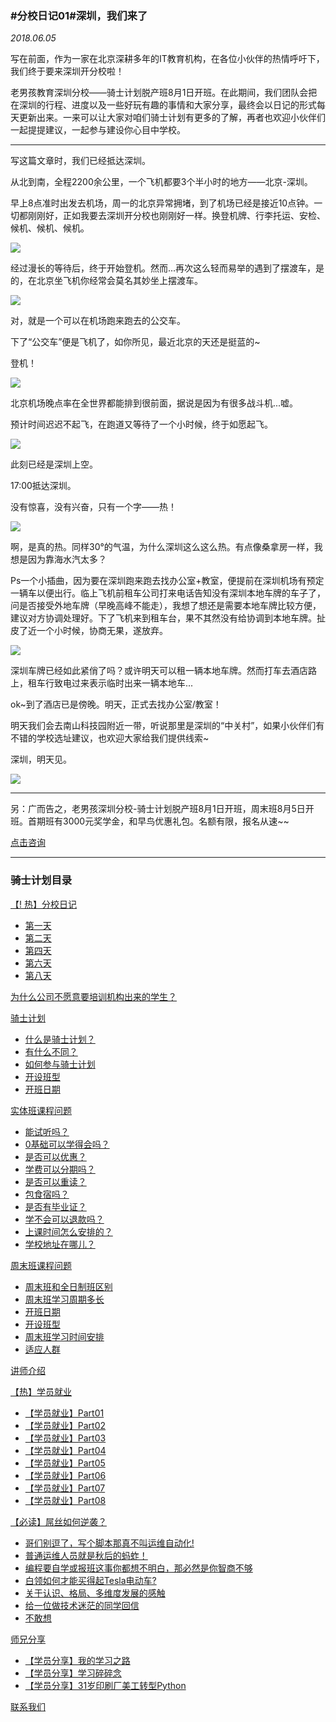 ### #分校日记01#深圳，我们来了
*2018.06.05*


写在前面，作为一家在北京深耕多年的IT教育机构，在各位小伙伴的热情呼吁下，我们终于要来深圳开分校啦！

老男孩教育深圳分校——骑士计划脱产班8月1日开班。在此期间，我们团队会把在深圳的行程、进度以及一些好玩有趣的事情和大家分享，最终会以日记的形式每天更新出来。一来可以让大家对咱们骑士计划有更多的了解，再者也欢迎小伙伴们一起提提建议，一起参与建设你心目中学校。

***

写这篇文章时，我们已经抵达深圳。

从北到南，全程2200余公里，一个飞机都要3个半小时的地方——北京-深圳。

早上8点准时出发去机场，周一的北京异常拥堵，到了机场已经是接近10点钟。一切都刚刚好，正如我要去深圳开分校也刚刚好一样。换登机牌、行李托运、安检、候机、候机、候机。

![](https://hcdn1.luffycity.com/data/knight/diary/01.png)  

经过漫长的等待后，终于开始登机。然而...再次这么轻而易举的遇到了摆渡车，是的，在北京坐飞机你经常会莫名其妙坐上摆渡车。

![](https://hcdn1.luffycity.com/data/knight/diary/02.jpeg)

对，就是一个可以在机场跑来跑去的公交车。

下了“公交车”便是飞机了，如你所见，最近北京的天还是挺蓝的~

登机！

![](https://hcdn1.luffycity.com/data/knight/diary/03.jpg)


北京机场晚点率在全世界都能排到很前面，据说是因为有很多战斗机...嘘。

预计时间迟迟不起飞，在跑道又等待了一个小时候，终于如愿起飞。

![](https://hcdn1.luffycity.com/data/knight/diary/04.jpg)

此刻已经是深圳上空。

17:00抵达深圳。

没有惊喜，没有兴奋，只有一个字——热！

![](https://hcdn1.luffycity.com/data/knight/diary/05.jpg)

啊，是真的热。同样30°的气温，为什么深圳这么这么热。有点像桑拿房一样，我想是因为靠海水汽太多？

Ps一个小插曲，因为要在深圳跑来跑去找办公室+教室，便提前在深圳机场有预定一辆车以便出行。临上飞机前租车公司打来电话告知没有深圳本地车牌的车子了，问是否接受外地车牌（早晚高峰不能走），我想了想还是需要本地车牌比较方便，建议对方协调处理好。下了飞机来到租车台，果不其然没有给协调到本地车牌。扯皮了近一个小时候，协商无果，遂放弃。

![](https://hcdn1.luffycity.com/data/knight/diary/06.png)

深圳车牌已经如此紧俏了吗？或许明天可以租一辆本地车牌。然而打车去酒店路上，租车行致电过来表示临时出来一辆本地车...

ok~到了酒店已是傍晚。明天，正式去找办公室/教室！

明天我们会去南山科技园附近一带，听说那里是深圳的“中关村”，如果小伙伴们有不错的学校选址建议，也欢迎大家给我们提供线索~

深圳，明天见。

![](https://hcdn1.luffycity.com/data/knight/diary/07.jpg)

***

另：广而告之，老男孩深圳分校-骑士计划脱产班8月1日开班，周末班8月5日开班。首期班有3000元奖学金，和早鸟优惠礼包。名额有限，报名从速~~

[点击咨询](http://wwwtb.53kf.com/webCompany.php?style=1&arg=10155416)






***
### 骑士计划目录

[【! 热】分校日记](https://www.luffycity.com/qsjh-book/diary/)
- [第一天](https://www.luffycity.com/qsjh-book/diary/chapter01.html)
- [第二天](https://www.luffycity.com/qsjh-book/diary/chapter02.html)
- [第四天](https://www.luffycity.com/qsjh-book/diary/chapter03.html)
- [第六天](https://www.luffycity.com/qsjh-book/diary/chapter04.html)
- [第八天](https://www.luffycity.com/qsjh-book/diary/chapter05.html)


[为什么公司不愿意要培训机构出来的学生？](https://www.luffycity.com/qsjh-book/advertorial.html)

[骑士计划](https://www.luffycity.com/qsjh-book/knight/)
- [什么是骑士计划？](https://www.luffycity.com/qsjh-book/knight/chapter01.html)
- [有什么不同？](https://www.luffycity.com/qsjh-book/knight/chapter02.html)
- [如何参与骑士计划](https://www.luffycity.com/qsjh-book/knight/chapter03.html)
- [开设班型](https://www.luffycity.com/qsjh-book/knight/chapter04.html)
- [开班日期](https://www.luffycity.com/qsjh-book/knight/chapter05.html)

[实体班课程问题](https://www.luffycity.com/qsjh-book/question/)
- [能试听吗？](https://www.luffycity.com/qsjh-book/question/chapter01.html)
- [0基础可以学得会吗？](https://www.luffycity.com/qsjh-book/question/chapter02.html)
- [是否可以优惠？](https://www.luffycity.com/qsjh-book/question/chapter03.html)
- [学费可以分期吗？](https://www.luffycity.com/qsjh-book/question/chapter04.html)
- [是否可以重读？](https://www.luffycity.com/qsjh-book/question/chapter05.html)
- [包食宿吗？](https://www.luffycity.com/qsjh-book/question/chapter06.html)
- [是否有毕业证？](https://www.luffycity.com/qsjh-book/question/chapter07.html)
- [学不会可以退款吗？](https://www.luffycity.com/qsjh-book/question/chapter08.html)
- [上课时间怎么安排的？](https://www.luffycity.com/qsjh-book/question/chapter09.html)
- [学校地址在哪儿？](https://www.luffycity.com/qsjh-book/question/chapter10.html)

[周末班课程问题](https://www.luffycity.com/qsjh-book/wquestion/)

- [周末班和全日制班区别](https://www.luffycity.com/qsjh-book/wquestion/chapter01.html)
- [周末班学习周期多长](https://www.luffycity.com/qsjh-book/wquestion/chapter02.html)
- [开班日期](https://www.luffycity.com/qsjh-book/wquestion/chapter03.html)
- [开设班型](https://www.luffycity.com/qsjh-book/wquestion/chapter04.html)
- [周末班学习时间安排](https://www.luffycity.com/qsjh-book/wquestion/chapter05.html)
- [适应人群](https://www.luffycity.com/qsjh-book/wquestion/chapter06.html)


[讲师介绍](https://www.luffycity.com/qsjh-book/techers.html)

[【热】学员就业](https://www.luffycity.com/qsjh-book/jobs/)
- [【学员就业】Part01](https://www.luffycity.com/qsjh-book/jobs/chapter01.html)
- [【学员就业】Part02](https://www.luffycity.com/qsjh-book/jobs/chapter02.html)
- [【学员就业】Part03](https://www.luffycity.com/qsjh-book/jobs/chapter03.html)
- [【学员就业】Part04](https://www.luffycity.com/qsjh-book/jobs/chapter04.html)
- [【学员就业】Part05](https://www.luffycity.com/qsjh-book/jobs/chapter05.html)
- [【学员就业】Part06](https://www.luffycity.com/qsjh-book/jobs/chapter06.html)
- [【学员就业】Part07](https://www.luffycity.com/qsjh-book/jobs/chapter07.html)
- [【学员就业】Part08](https://www.luffycity.com/qsjh-book/jobs/chapter08.html)

[【必读】屌丝如何逆袭？](https://www.luffycity.com/qsjh-book/soul/)

- [哥们别逗了，写个脚本那真不叫运维自动化!](https://www.luffycity.com/qsjh-book/soul/chapter01.html)
- [普通运维人员就是秋后的蚂蚱！](https://www.luffycity.com/qsjh-book/soul/chapter02.html)
- [编程要自学或报班这事你都想不明白，那必然是你智商不够](https://www.luffycity.com/qsjh-book/soul/chapter03.html)
- [白领如何才能买得起Tesla电动车?](https://www.luffycity.com/qsjh-book/soul/chapter04.html)
- [关于认识、格局、多维度发展的感触](https://www.luffycity.com/qsjh-book/soul/chapter05.html)
- [给一位做技术迷茫的同学回信](https://www.luffycity.com/qsjh-book/soul/chapter06.html)
- [不敢想](https://www.luffycity.com/qsjh-book/soul/chapter07.html)

[师兄分享](https://www.luffycity.com/qsjh-book/bro/)
- [【学员分享】我的学习之路](https://www.luffycity.com/qsjh-book/bro/chapter01.html)
- [【学员分享】学习碎碎念](https://www.luffycity.com/qsjh-book/bro/chapter02.html)
- [【学员分享】31岁印刷厂美工转型Python](https://www.luffycity.com/qsjh-book/bro/chapter03.html)

[联系我们](https://www.luffycity.com/qsjh-book/contact.html)
